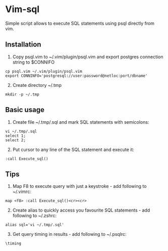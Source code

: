 # Vim-sql
Simple script allows to execute SQL statements using psql directly from vim.

## Installation
1. Copy psql.vim to ~/.vim/plugin/psql.vim and export postgres connection string to $CONNIFO
```
cp psql.vim ~/.vim/plugin/psql.vim
export CONNINFO='postgresql://user:password@netloc:port/dbname'
```
2. Create directory ~/.tmp
```
mkdir -p ~/.tmp
```

## Basic usage
1. Create file ~/.tmp/.sql and mark SQL statements with semicolons:
```
vi ~/.tmp/.sql
select 1;
select 2;
```
2. Put cursor to any line of the SQL statement and execute it:
```
:call Execute_sql()
```

## Tips
1. Map F8 to execute query with just a keystroke - add following to ~/.vimrc: 
```
map <f8> :call Execute_sql()<cr><cr>
```
2. Create alias to quickly access you favourite SQL statements - add following to ~/.zshrc: 
```
alias sql='vi ~/.tmp/.sql'
```
3. Get query timing in results - add following to ~/.psqlrc:
```
\timing
```
